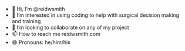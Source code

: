 - 👋 Hi, I’m @reidwsmith
- 👀 I’m interested in using coding to help with surgical decision making and training
- 💞️ I’m looking to collaborate on any of my project
- 📫 How to reach me reidwsmith.com
- 😄 Pronouns: he/him/his

<!---
reidwsmith/reidwsmith is a ✨ special ✨ repository because its `README.md` (this file) appears on your GitHub profile.
You can click the Preview link to take a look at your changes.
--->
